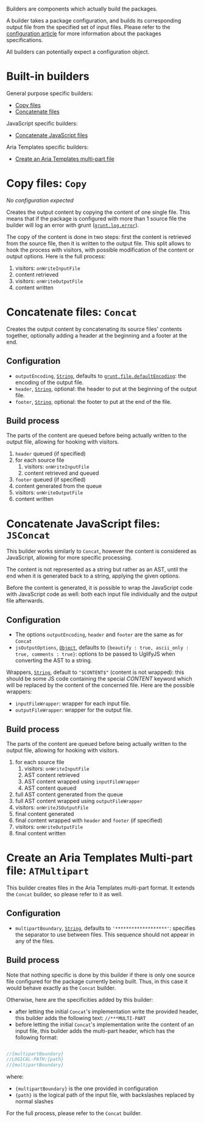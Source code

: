 Builders are components which actually build the packages.

A builder takes a package configuration, and builds its corresponding output file from the specified set of input files. Please refer to the [configuration article](./configuration.html) for more information about the packages specifications.

All builders can potentially expect a configuration object.

# Built-in builders

General purpose specific builders:

* [Copy files](#copy-files-copy)
* [Concatenate files](#concatenate-files-concat)

JavaScript specific builders:

* [Concatenate JavaScript files](#concatenate-javascript-files-jsconcat)

Aria Templates specific builders:

* [Create an Aria Templates multi-part file](#create-an-aria-templates-multi-part-file-atmultipart)



# Copy files: `Copy`

_No configuration expected_

Creates the output content by copying the content of one single file. This means that if the package is configured with more than 1 source file the builder will log an error with grunt ([`grunt.log.error`](http://gruntjs.com/api/grunt.log#grunt.log.error-grunt.verbose.error)).

The copy of the content is done in two steps: first the content is retrieved from the source file, then it is written to the output file. This split allows to hook the process with visitors, with possible modification of the content or output options. Here is the full process:

1. visitors: `onWriteInputFile`
1. content retrieved
1. visitors: `onWriteOutputFile`
1. content written



# Concatenate files: `Concat`

Creates the output content by concatenating its source files' contents together, optionally adding a header at the beginning and a footer at the end.

## Configuration

* `outputEncoding`, [`String`](http://devdocs.io/javascript/global_objects/string), defaults to [`grunt.file.defaultEncoding`](http://gruntjs.com/api/grunt.file#grunt.file.defaultencoding): the encoding of the output file.
* `header`, [`String`](http://devdocs.io/javascript/global_objects/string), optional: the header to put at the beginning of the output file.
* `footer`, [`String`](http://devdocs.io/javascript/global_objects/string), optional: the footer to put at the end of the file.

## Build process

The parts of the content are queued before being actually written to the output file, allowing for hooking with visitors.

1. `header` queued (if specified)
1. for each source file
	1. visitors: `onWriteInputFile`
	1. content retrieved and queued
1. `footer` queued (if specified)
1. content generated from the queue
1. visitors: `onWriteOutputFile`
1. content written




# Concatenate JavaScript files: `JSConcat`

This builder works similarly to `Concat`, however the content is considered as JavaScript, allowing for more specific processing.

The content is not represented as a string but rather as an AST, until the end when it is generated back to a string, applying the given options.

Before the content is generated, it is possible to wrap the JavaScript code with JavaScript code as well: both each input file individually and the output file afterwards.

## Configuration

* The options `outputEncoding`, `header` and `footer` are the same as for `Concat`
* `jsOutputOptions`, [`Object`](http://devdocs.io/javascript/global_objects/object), defaults to `{beautify : true, ascii_only : true, comments : true}`: options to be passed to UglifyJS when converting the AST to a string.

Wrappers, [`String`](http://devdocs.io/javascript/global_objects/string), default to `"$CONTENT$"` (content is not wrapped): this should be some JS code containing the special $CONTENT$ keyword which will be replaced by the content of the concerned file. Here are the possible wrappers:

* `inputFileWrapper`: wrapper for each input file.
* `outputFileWrapper`: wrapper for the output file.

## Build process

The parts of the content are queued before being actually written to the output file, allowing for hooking with visitors.

1. for each source file
	1. visitors: `onWriteInputFile`
	1. AST content retrieved
	1. AST content wrapped using `inputFileWrapper`
	1. AST content queued
1. full AST content generated from the queue
1. full AST content wrapped using `outputFileWrapper`
1. visitors: `onWriteJSOutputFile`
1. final content generated
1. final content wrapped with `header` and `footer` (if specified)
1. visitors: `onWriteOutputFile`
1. final content written



# Create an Aria Templates Multi-part file: `ATMultipart`

This builder creates files in the Aria Templates multi-part format. It extends the `Concat` builder, so please refer to it as well.

## Configuration

* `multipartBoundary`, [`String`](http://devdocs.io/javascript/global_objects/string), defaults to `'*******************'`: specifies the separator to use between files. This sequence should not appear in any of the files.

## Build process

Note that nothing specific is done by this builder if there is only one source file configured for the package currently being built. Thus, in this case it would behave exactly as the `Concat` builder.

Otherwise, here are the specificities added by this builder:

* after letting the initial `Concat`'s implementation write the provided header, this builder adds the following text: `//***MULTI-PART`
* before letting the initial `Concat`'s implementation write the content of an input file, this builder adds the multi-part header, which has the following format:

```javascript

//{multipartBoundary}
//LOGICAL-PATH:{path}
//{multipartBoundary}
```

where:

* `{multipartBoundary}` is the one provided in configuration
* `{path}` is the logical path of the input file, with backslashes replaced by normal slashes

For the full process, please refer to the `Concat` builder.
